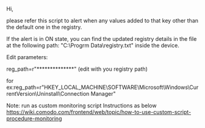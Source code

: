 Hi,

please refer this script to alert when any values added to that key other than the default one in the registry.

If the alert is in ON state, you can find the updated registry details in the file at the following path: "C:\Progrm Data\registry.txt" inside the device.

Edit parameters:

reg_path=r"**************" (edit with you registry path)

for ex:reg_path=r"HKEY_LOCAL_MACHINE\SOFTWARE\Microsoft\Windows\CurrentVersion\Uninstall\Connection Manager"

 

Note: run as custom monitoring script Instructions as below https://wiki.comodo.com/frontend/web/topic/how-to-use-custom-script-procedure-monitoring